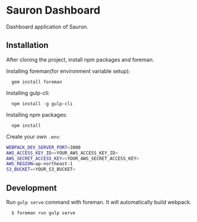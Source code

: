 # Sauron Dashboard

Dashboard application of Sauron.

## Installation

After cloning the project, install npm packages and foreman.

Installing foreman(for environment variable setup):

```
  gem install foreman
```

Installing gulp-cli:

```
  npm install -g gulp-cli
```

Installing npm packages:

```
  npm install
```

Create your own `.env`:

```sh
WEBPACK_DEV_SERVER_PORT=3000
AWS_ACCESS_KEY_ID=<YOUR_AWS_ACCESS_KEY_ID>
AWS_SECRET_ACCESS_KEY=<YOUR_AWS_SECRET_ACCESS_KEY>
AWS_REGION=ap-northeast-1
S3_BUCKET=<YOUR_S3_BUCKET>
```

## Development

Run `gulp serve` command with foreman. It will automatically build webpack.

```sh
  $ foreman run gulp serve
```

